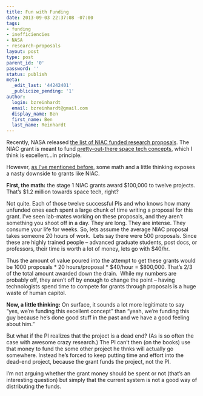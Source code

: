 ```yaml
---
title: Fun with Funding
date: 2013-09-03 22:37:08 -07:00
tags:
- funding
- inefficiencies
- NASA
- research-proposals
layout: post
type: post
parent_id: '0'
password: ''
status: publish
meta:
  _edit_last: '44242401'
  _publicize_pending: '1'
author:
  login: bzreinhardt
  email: bzreinhardt@gmail.com
  display_name: Ben
  first_name: Ben
  last_name: Reinhardt
---
```


<p>Recently, NASA released <a href="http://www.nasa.gov/content/niac-2013-phase-i-and-phase-ii-selections/#.UiaC52TEo7D" target="_blank">the list of NIAC funded research proposals</a>. The NIAC grant is meant to fund <a href="http://www.space.com/22595-nasa-advanced-space-technology-concepts.html" target="_blank">pretty-out-there space tech concepts</a>, which I think is excellent…in principle.</p>
<p>However, <a href="http://benjaminreinhardt.wordpress.com/2013/03/22/grant-me-some-change/" target="_blank">as I’ve mentioned before</a>, some math and a little thinking exposes a nasty downside to grants like NIAC.</p>
<p><strong>First, the math:</strong> the stage 1 NIAC grants award $100,000 to twelve projects. That’s $1.2 million towards space tech, right?</p>
<p>Not quite. Each of those twelve successful PIs and who knows how many unfunded ones each spent a large chunk of time writing a proposal for this grant. I’ve seen lab-mates working on these proposals, and they aren’t something you shoot off in a day. They are long. They are intense. They consume your life for weeks. So, lets assume the average NIAC proposal takes someone 20 hours of work.  Lets say there were 500 proposals. Since these are highly trained people – advanced graduate students, post docs, or professors, their time is worth a lot of money, lets go with $40/hr.</p>
<p>Thus the amount of value poured into the attempt to get these grants would be 1000 proposals * 20 hours/proposal * $40/hour = $800,000. That’s 2/3 of the total amount awarded down the drain.  While my numbers are probably off, they aren’t off by enough to change the point – having technologists spend time to compete for grants through proposals is a huge waste of human capitol.</p>
<p><strong>Now, a little thinking:</strong> On surface, it sounds a lot more legitimate to say “yes, we’re funding this excellent concept” than “yeah, we’re funding this guy because he’s done good stuff in the past and we have a good feeling about him.”</p>
<p>But what if the PI realizes that the project is a dead end? (As is so often the case with awesome crazy research.) The PI can’t then (on the books) use that money to fund the some other project he thnks will actually go somewhere. Instead he’s forced to keep putting time and effort into the dead-end project, because the grant funds the project, not the PI.</p>
<p>I’m not arguing whether the grant money should be spent or not (that’s an interesting question) but simply that the current system is not a good way of distributing the funds.</p>
<p>&nbsp;</p>
